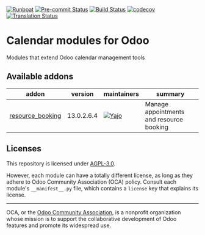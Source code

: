 
[![Runboat](https://img.shields.io/badge/runboat-Try%20me-875A7B.png)](https://runboat.odoo-community.org/builds?repo=OCA/calendar&target_branch=13.0)
[![Pre-commit Status](https://github.com/OCA/calendar/actions/workflows/pre-commit.yml/badge.svg?branch=13.0)](https://github.com/OCA/calendar/actions/workflows/pre-commit.yml?query=branch%3A13.0)
[![Build Status](https://github.com/OCA/calendar/actions/workflows/test.yml/badge.svg?branch=13.0)](https://github.com/OCA/calendar/actions/workflows/test.yml?query=branch%3A13.0)
[![codecov](https://codecov.io/gh/OCA/calendar/branch/13.0/graph/badge.svg)](https://codecov.io/gh/OCA/calendar)
[![Translation Status](https://translation.odoo-community.org/widgets/calendar-13-0/-/svg-badge.svg)](https://translation.odoo-community.org/engage/calendar-13-0/?utm_source=widget)

<!-- /!\ do not modify above this line -->

# Calendar modules for Odoo

Modules that extend Odoo calendar management tools

<!-- /!\ do not modify below this line -->

<!-- prettier-ignore-start -->

[//]: # (addons)

Available addons
----------------
addon | version | maintainers | summary
--- | --- | --- | ---
[resource_booking](resource_booking/) | 13.0.2.6.4 | [![Yajo](https://github.com/Yajo.png?size=30px)](https://github.com/Yajo) | Manage appointments and resource booking

[//]: # (end addons)

<!-- prettier-ignore-end -->

## Licenses

This repository is licensed under [AGPL-3.0](LICENSE).

However, each module can have a totally different license, as long as they adhere to Odoo Community Association (OCA)
policy. Consult each module's `__manifest__.py` file, which contains a `license` key
that explains its license.

----
OCA, or the [Odoo Community Association](http://odoo-community.org/), is a nonprofit
organization whose mission is to support the collaborative development of Odoo features
and promote its widespread use.
